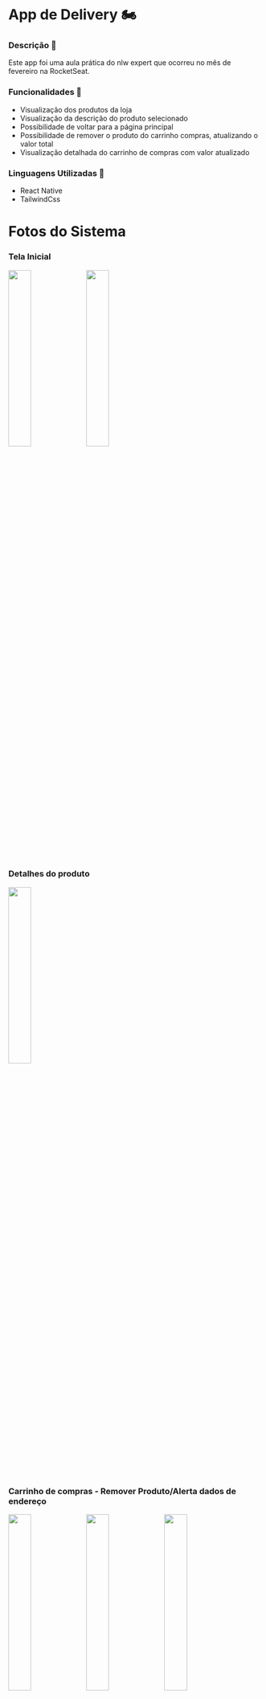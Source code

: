 # App de Delivery 🏍️

### Descrição 📖
Este app foi uma aula prática do nlw expert que ocorreu no mês de fevereiro na RocketSeat.


### Funcionalidades 🔧

- Visualização dos produtos da loja
- Visualização da descrição do produto selecionado
- Possibilidade de voltar para a página principal
- Possibilidade de remover o produto do carrinho compras, atualizando o valor total
- Visualização detalhada do carrinho de compras com valor atualizado


### Linguagens Utilizadas 📝

- React Native
- TailwindCss


# Fotos do Sistema

### Tela Inicial
<img style="width: 30%; height: 30%;" src="https://github.com/LucasFDias/nlw-expert/assets/39751095/1086d655-a047-4aee-a97d-ce395805f6e2" /> 

<img style="width: 30%; height: 30%;" src="https://github.com/LucasFDias/nlw-expert/assets/39751095/3dce763f-f803-4d45-b413-0ed0747b3238" />

### Detalhes do produto
<img style="width: 30%; height: 30%;" src="https://github.com/LucasFDias/nlw-expert/assets/39751095/a44d2d5f-a42c-4868-8300-2e4852dfd703" />

### Carrinho de compras - Remover Produto/Alerta dados de endereço
<img style="width: 30%; height: 30%;" src="https://github.com/LucasFDias/nlw-expert/assets/39751095/2f962844-468a-4f3b-851c-d5b703624ab2" />

<img style="width: 30%; height: 30%;" src="https://github.com/LucasFDias/nlw-expert/assets/39751095/f78a0255-ca26-4f8e-b289-8ee95048a359" />

<img style="width: 30%; height: 30%;" src="https://github.com/LucasFDias/nlw-expert/assets/39751095/6d045716-b5b0-4ec3-8cf3-80cc72f69641" />

### Envio da mensagem no Whatsapp com todos os dados do pedido

<img style="width: 30%; height: 30%;" src="https://github.com/LucasFDias/nlw-expert/assets/39751095/fd369646-7bd0-42e2-902a-fb53807d7ad8" />
